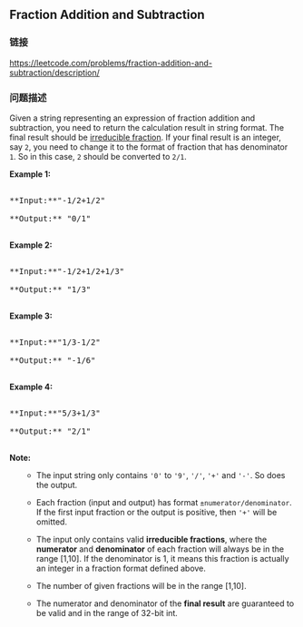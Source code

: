 ## Fraction Addition and Subtraction  
### 链接  
https://leetcode.com/problems/fraction-addition-and-subtraction/description/  
### 问题描述
Given a string representing an expression of fraction addition and subtraction, you need to return the calculation result in string format. The final result should be <a href = "https://en.wikipedia.org/wiki/Irreducible_fraction">irreducible fraction</a>. If your final result is an integer, say `2`, you need to change it to the format of fraction that has denominator `1`. So in this case, `2` should be converted to `2/1`.

**Example 1:**<br />
<pre>
**Input:**"-1/2+1/2"
**Output:** "0/1"
</pre>


**Example 2:**<br />
<pre>
**Input:**"-1/2+1/2+1/3"
**Output:** "1/3"
</pre>


**Example 3:**<br />
<pre>
**Input:**"1/3-1/2"
**Output:** "-1/6"
</pre>


**Example 4:**<br />
<pre>
**Input:**"5/3+1/3"
**Output:** "2/1"
</pre>


**Note:**<br>
<ol>
- The input string only contains `'0'` to `'9'`, `'/'`, `'+'` and `'-'`. So does the output.
- Each fraction (input and output) has format `±numerator/denominator`. If the first input fraction or the output is positive, then `'+'` will be omitted.
- The input only contains valid **irreducible fractions**, where the **numerator** and **denominator** of each fraction will always be in the range [1,10]. If the denominator is 1, it means this fraction is actually an integer in a fraction format defined above. 
- The number of given fractions will be in the range [1,10].
- The numerator and denominator of the **final result** are guaranteed to be valid and in the range of 32-bit int.
</ol>

